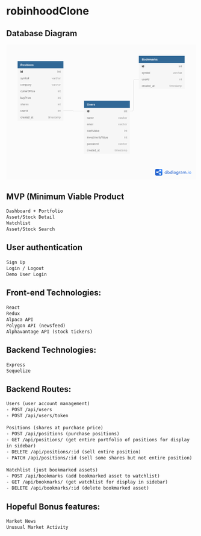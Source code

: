 # robinhoodClone
## Database Diagram

![ERD](./databaseSchema/databasewithbookmarks.png)

## MVP (Minimum Viable Product

    Dashboard + Portfolio
    Asset/Stock Detail
    Watchlist
    Asset/Stock Search

## User authentication

    Sign Up
    Login / Logout
    Demo User Login

## Front-end Technologies:

    React
    Redux
    Alpaca API  
    Polygon API (newsfeed)
    Alphavantage API (stock tickers)
    
## Backend Technologies:

    Express
    Sequelize
    
## Backend Routes:
    
    Users (user account management)
    - POST /api/users
    - POST /api/users/token
    
    Positions (shares at purchase price)
    - POST /api/positions (purchase positions)
    - GET /api/positions/ (get entire portfolio of positions for display in sidebar)
    - DELETE /api/positions/:id (sell entire position)
    - PATCH /api/positions/:id (sell some shares but not entire position)
    
    Watchlist (just bookmarked assets)
    - POST /api/bookmarks (add bookmarked asset to watchlist)
    - GET /api/bookmarks/ (get watchlist for display in sidebar)
    - DELETE /api/bookmarks/:id (delete bookmarked asset)
    
    
## Hopeful Bonus features:

    Market News
    Unusual Market Activity
    

